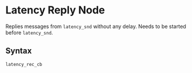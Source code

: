 # Latency Reply Node

Replies messages from ```latency_snd``` without any delay. Needs to be started before ```latency_snd```.

## Syntax

```latency_rec_cb```
